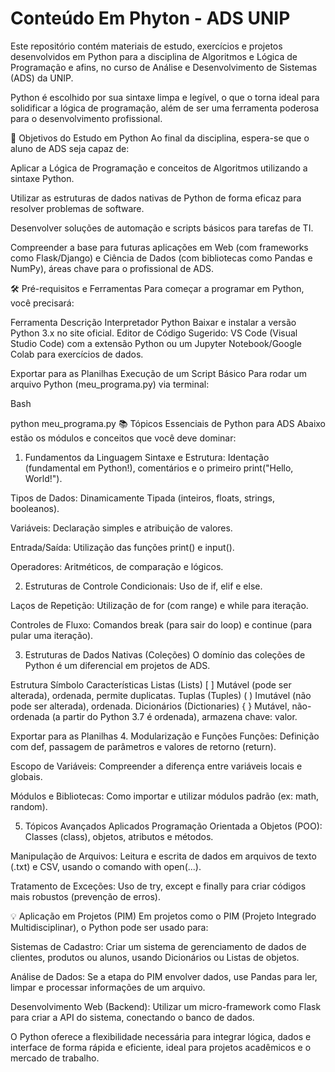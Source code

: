 # Conteúdo Em Phyton - ADS UNIP

Este repositório contém materiais de estudo, exercícios e projetos desenvolvidos em Python para a disciplina de Algoritmos e Lógica de Programação e afins, no curso de Análise e Desenvolvimento de Sistemas (ADS) da UNIP.

Python é escolhido por sua sintaxe limpa e legível, o que o torna ideal para solidificar a lógica de programação, além de ser uma ferramenta poderosa para o desenvolvimento profissional.

🎯 Objetivos do Estudo em Python
Ao final da disciplina, espera-se que o aluno de ADS seja capaz de:

Aplicar a Lógica de Programação e conceitos de Algoritmos utilizando a sintaxe Python.

Utilizar as estruturas de dados nativas de Python de forma eficaz para resolver problemas de software.

Desenvolver soluções de automação e scripts básicos para tarefas de TI.

Compreender a base para futuras aplicações em Web (com frameworks como Flask/Django) e Ciência de Dados (com bibliotecas como Pandas e NumPy), áreas chave para o profissional de ADS.

🛠️ Pré-requisitos e Ferramentas
Para começar a programar em Python, você precisará:

Ferramenta	Descrição
Interpretador Python	Baixar e instalar a versão Python 3.x no site oficial.
Editor de Código	Sugerido: VS Code (Visual Studio Code) com a extensão Python ou um Jupyter Notebook/Google Colab para exercícios de dados.

Exportar para as Planilhas
Execução de um Script Básico
Para rodar um arquivo Python (meu_programa.py) via terminal:

Bash

python meu_programa.py
📚 Tópicos Essenciais de Python para ADS
Abaixo estão os módulos e conceitos que você deve dominar:

1. Fundamentos da Linguagem
Sintaxe e Estrutura: Identação (fundamental em Python!), comentários e o primeiro print("Hello, World!").

Tipos de Dados: Dinamicamente Tipada (inteiros, floats, strings, booleanos).

Variáveis: Declaração simples e atribuição de valores.

Entrada/Saída: Utilização das funções print() e input().

Operadores: Aritméticos, de comparação e lógicos.

2. Estruturas de Controle
Condicionais: Uso de if, elif e else.

Laços de Repetição: Utilização de for (com range) e while para iteração.

Controles de Fluxo: Comandos break (para sair do loop) e continue (para pular uma iteração).

3. Estruturas de Dados Nativas (Coleções)
O domínio das coleções de Python é um diferencial em projetos de ADS.

Estrutura	Símbolo	Características
Listas (Lists)	[ ]	Mutável (pode ser alterada), ordenada, permite duplicatas.
Tuplas (Tuples)	( )	Imutável (não pode ser alterada), ordenada.
Dicionários (Dictionaries)	{ }	Mutável, não-ordenada (a partir do Python 3.7 é ordenada), armazena chave: valor.

Exportar para as Planilhas
4. Modularização e Funções
Funções: Definição com def, passagem de parâmetros e valores de retorno (return).

Escopo de Variáveis: Compreender a diferença entre variáveis locais e globais.

Módulos e Bibliotecas: Como importar e utilizar módulos padrão (ex: math, random).

5. Tópicos Avançados Aplicados
Programação Orientada a Objetos (POO): Classes (class), objetos, atributos e métodos.

Manipulação de Arquivos: Leitura e escrita de dados em arquivos de texto (.txt) e CSV, usando o comando with open(...).

Tratamento de Exceções: Uso de try, except e finally para criar códigos mais robustos (prevenção de erros).

💡 Aplicação em Projetos (PIM)
Em projetos como o PIM (Projeto Integrado Multidisciplinar), o Python pode ser usado para:

Sistemas de Cadastro: Criar um sistema de gerenciamento de dados de clientes, produtos ou alunos, usando Dicionários ou Listas de objetos.

Análise de Dados: Se a etapa do PIM envolver dados, use Pandas para ler, limpar e processar informações de um arquivo.

Desenvolvimento Web (Backend): Utilizar um micro-framework como Flask para criar a API do sistema, conectando o banco de dados.

O Python oferece a flexibilidade necessária para integrar lógica, dados e interface de forma rápida e eficiente, ideal para projetos acadêmicos e o mercado de trabalho.

